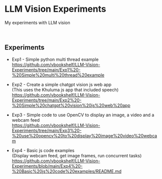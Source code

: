 # LLM Vision Experiments
My experiments with LLM vision

<br>

## Experiments

- Exp1 - Simple python multi thread example<br>
https://github.com/vbookshelf/LLM-Vision-Experiments/tree/main/Exp1%20-%20Simple%20multi%20thread%20example

- Exp2 - Create a simple chatgpt vision js web app<br>
(This uses the Khuluma js app that included speech)<br>
https://github.com/vbookshelf/LLM-Vision-Experiments/tree/main/Exp2%20-%20Simple%20chatgpt%20vision%20js%20web%20app

- Exp3 - Simple code to use OpenCV to display an image, a video and a webcam feed<br>
https://github.com/vbookshelf/LLM-Vision-Experiments/tree/main/Exp3%20-%20use%20opencv%20to%20display%20image%20video%20webcam

- Exp4 - Basic js code examples<br>
(Display webcam feed, get image frames, run concurrent tasks)<br>
https://github.com/vbookshelf/LLM-Vision-Experiments/blob/main/Exp4%20-%20Basic%20js%20code%20examples/README.md
